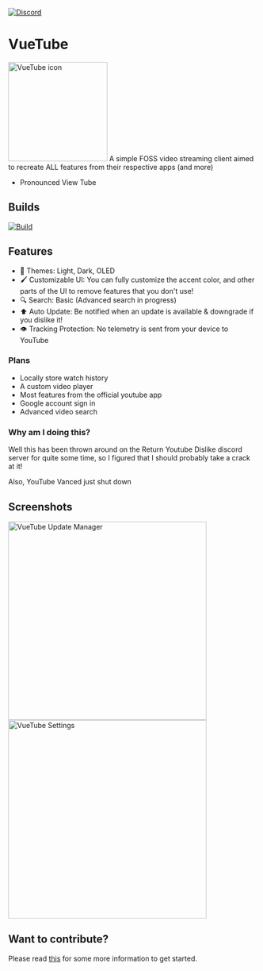 [![Discord](https://img.shields.io/discord/946587366242533377?label=Discord&style=flat&logo=discord)](https://discord.gg/7P8KJrdd5W)
# VueTube
<img src="https://github.com/Frontesque/VueTube/raw/main/Icons/VueTube.png" alt="VueTube icon" width="200"/>
A simple FOSS video streaming client aimed to recreate ALL features from their respective apps (and more)

- Pronounced View Tube

## Builds
[![Build](https://github.com/Frontesque/VueTube/actions/workflows/ci.yml/badge.svg)](https://github.com/Frontesque/VueTube/actions/workflows/ci.yml)


<!-- ## Links -->

## Features
- 🎨 Themes: Light, Dark, OLED
- 🖌️ Customizable UI: You can fully customize the accent color, and other parts of the UI to remove features that you don't use!
- 🔍 Search: Basic (Advanced search in progress)
- ⬆️ Auto Update: Be notified when an update is available & downgrade if you dislike it!
- 👁️ Tracking Protection: No telemetry is sent from your device to YouTube

### Plans
- Locally store watch history
- A custom video player
- Most features from the official youtube app
- Google account sign in
- Advanced video search

### Why am I doing this?
Well this has been thrown around on the Return Youtube Dislike discord server for quite some time, so I figured that I should probably take a crack at it!

Also, YouTube Vanced just shut down

## Screenshots
<img src="https://github.com/Frontesque/VueTube/raw/main/Icons/screenshots/update_manager.png" alt="VueTube Update Manager" width="400"/>

<img src="https://github.com/Frontesque/VueTube/raw/main/Icons/screenshots/settings.png" alt="VueTube Settings" width="400"/>

## Want to contribute?
Please read [this](contributing.md) for some more information to get started.
